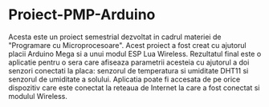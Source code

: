 # Proiect-PMP-Arduino
Acesta este un proiect semestrial dezvoltat in cadrul materiei de "Programare cu Microprocesoare". Acest proiect a fost creat cu ajutorul placii Arduino Mega si a unui modul ESP Lua Wireless. Rezultatul final este o aplicatie pentru o sera care afiseaza parametrii acesteia cu ajutorul a doi senzori conectati la placa: senzorul de temperatura si umiditate DHT11 si senzorul de umiditate a solului. Aplicatia poate fi accesata de pe orice dispozitiv care este conectat la reteaua de Internet la care a fost conectat si modulul Wireless.
